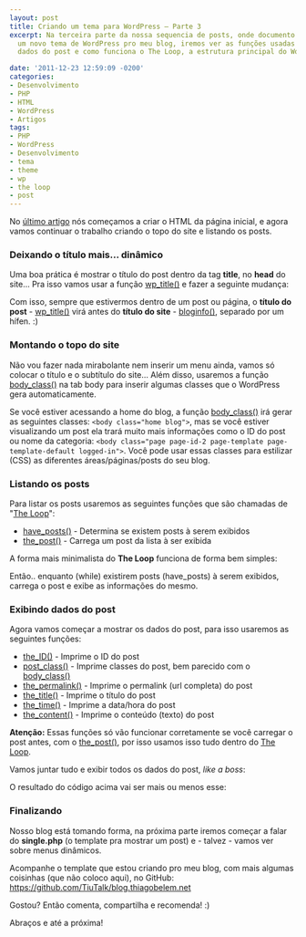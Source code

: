 ```yaml
---
layout: post
title: Criando um tema para WordPress – Parte 3
excerpt: Na terceira parte da nossa sequencia de posts, onde documento a criação de
  um novo tema de WordPress pro meu blog, iremos ver as funções usadas para exibir
  dados do post e como funciona o The Loop, a estrutura principal do WordPress.

date: '2011-12-23 12:59:09 -0200'
categories:
- Desenvolvimento
- PHP
- HTML
- WordPress
- Artigos
tags:
- PHP
- WordPress
- Desenvolvimento
- tema
- theme
- wp
- the loop
- post
---
```

<p>No <a href="http://blog.thiagobelem.net/criando-um-tema-para-wordpress-parte-2/" title="Criando um tema para WordPress – Parte 2" target="_blank">último artigo</a> nós começamos a criar o HTML da página inicial, e agora vamos continuar o trabalho criando o topo do site e listando os posts.</p>
<h3>Deixando o título mais... dinâmico</h3>
<p>Uma boa prática é mostrar o título do post dentro da tag <strong>title</strong>, no <strong>head</strong> do site... Pra isso vamos usar a função <a href="http://codex.wordpress.org/Function_Reference/wp_title" target="_blank">wp_title()</a> e fazer a seguinte mudança:</p>
<div data-gist-id="1514337" data-gist-show-loading="false"></div>
<p>Com isso, sempre que estivermos dentro de um post ou página, o <strong>título do post</strong> - <a href="http://codex.wordpress.org/Function_Reference/wp_title" target="_blank">wp_title()</a> virá antes do <strong>título do site</strong>  - <a href="http://codex.wordpress.org/Function_Reference/bloginfo" target="_blank">bloginfo()</a>, separado por um hífen. :)</p>
<h3>Montando o topo do site</h3>
<p>Não vou fazer nada mirabolante nem inserir um menu ainda, vamos só colocar o título e o subtítulo do site... Além disso, usaremos a função <a href="http://codex.wordpress.org/Function_Reference/body_class" target="_blank">body_class()</a> na tab body para inserir algumas classes que o WordPress gera automaticamente.</p>
<div data-gist-id="1514349" data-gist-show-loading="false"></div>
<p>Se você estiver acessando a home do blog, a função <a href="http://codex.wordpress.org/Function_Reference/body_class" target="_blank">body_class()</a> irá gerar as seguintes classes: <code>&lt;body class="home blog"&gt;</code>, mas se você estiver visualizando um post ela trará muito mais informações como o ID do post ou nome da categoria: <code>&lt;body class="page page-id-2 page-template page-template-default logged-in"&gt;</code>. Você pode usar essas classes para estilizar (CSS) as diferentes áreas/páginas/posts do seu blog.</p>
<h3>Listando os posts</h3>
<p>Para listar os posts usaremos as seguintes funções que são chamadas de "<a href="http://codex.wordpress.org/The_Loop" target="_blank">The Loop</a>":</p>
<ul>
<li><a href="http://codex.wordpress.org/The_Loop" target="_blank">have_posts()</a> - Determina se existem posts à serem exibidos</li>
<li><a href="http://codex.wordpress.org/The_Loop" target="_blank">the_post()</a> - Carrega um post da lista à ser exibida</li>
</ul>
<p>A forma mais minimalista do <strong>The Loop</strong> funciona de forma bem simples:</p>
<div data-gist-id="1514368" data-gist-show-loading="false"></div>
<p>Então.. enquanto (while) existirem posts (have_posts) à serem exibidos, carrega o post e exibe as informações do mesmo.</p>
<h3>Exibindo dados do post</h3>
<p>Agora vamos começar a mostrar os dados do post, para isso usaremos as seguintes funções:</p>
<ul>
<li><a href="http://codex.wordpress.org/Function_Reference/the_ID" target="_blank">the_ID()</a> - Imprime o ID do post</li>
<li><a href="http://codex.wordpress.org/Function_Reference/post_class" target="_blank">post_class()</a> - Imprime classes do post, bem parecido com o <a href="http://codex.wordpress.org/Function_Reference/body_class" target="_blank">body_class()</a></li>
<li><a href="http://codex.wordpress.org/Function_Reference/the_permalink" target="_blank">the_permalink()</a> - Imprime o permalink (url completa) do post</li>
<li><a href="http://codex.wordpress.org/Function_Reference/the_title" target="_blank">the_title()</a> - Imprime o título do post</li>
<li><a href="http://codex.wordpress.org/Function_Reference/the_time" target="_blank">the_time()</a> - Imprime a data/hora do post</li>
<li><a href="http://codex.wordpress.org/Function_Reference/the_content" target="_blank">the_content()</a> - Imprime o conteúdo (texto) do post</li>
</ul>
<p><strong>Atenção:</strong> Essas funções só vão funcionar corretamente se você carregar o post antes, com o <a href="http://codex.wordpress.org/The_Loop" target="_blank">the_post()</a>, por isso usamos isso tudo dentro do <a href="http://codex.wordpress.org/The_Loop" target="_blank">The Loop</a>.</p>
<p>Vamos juntar tudo e exibir todos os dados do post, <em>like a boss</em>:</p>
<div data-gist-id="1514391" data-gist-show-loading="false"></div>
<p>O resultado do código acima vai ser mais ou menos esse:</p>
<div data-gist-id="1514395" data-gist-show-loading="false"></div>
<h3>Finalizando</h3>
<p>Nosso blog está tomando forma, na próxima parte iremos começar a falar do <strong>single.php</strong> (o template pra mostrar um post) e - talvez - vamos ver sobre menus dinâmicos.</p>
<p>Acompanhe o template que estou criando pro meu blog, com mais algumas coisinhas (que não coloco aqui), no GitHub: <a href="https://github.com/TiuTalk/blog.thiagobelem.net" target="_blank">https://github.com/TiuTalk/blog.thiagobelem.net</a></p>
<p>Gostou? Então comenta, compartilha e recomenda! :)</p>
<p>Abraços e até a próxima!</p>
